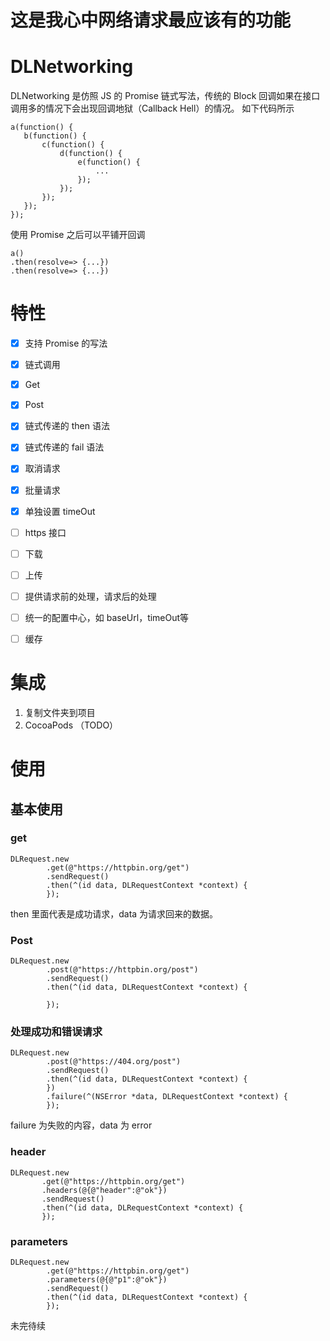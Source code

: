 
# **这是我心中网络请求最应该有的功能**

# DLNetworking
 DLNetworking 是仿照 JS 的 Promise 链式写法，传统的 Block 回调如果在接口调用多的情况下会出现回调地狱（Callback Hell）的情况。
 如下代码所示

 ```
 a(function() {
    b(function() {
        c(function() {
            d(function() {
                e(function() {
                    ...
                });
            });
        });
    });
});
 ```

 使用 Promise 之后可以平铺开回调

 ```
 a()
.then(resolve=> {...})
.then(resolve=> {...})
 ```
# 特性
 * [x] 支持 Promise 的写法
 * [x] 链式调用
 * [x] Get
 * [x] Post
 * [x] 链式传递的 then 语法
 * [x] 链式传递的 fail 语法
 * [x] 取消请求
 * [x] 批量请求
 * [x] 单独设置 timeOut
 * [ ] https 接口
 * [ ] 下载
 * [ ] 上传
 * [ ] 提供请求前的处理，请求后的处理
 * [ ] 统一的配置中心，如 baseUrl，timeOut等
 * [ ] 缓存


# 集成
 1. 复制文件夹到项目
 2. CocoaPods （TODO）

# 使用

## 基本使用

### get
```
DLRequest.new
        .get(@"https://httpbin.org/get")
        .sendRequest()
        .then(^(id data, DLRequestContext *context) {
        });
```
then 里面代表是成功请求，data 为请求回来的数据。

### Post
```
DLRequest.new
        .post(@"https://httpbin.org/post")
        .sendRequest()
        .then(^(id data, DLRequestContext *context) {

        });

```
### 处理成功和错误请求
```
DLRequest.new
        .post(@"https://404.org/post")
        .sendRequest()
        .then(^(id data, DLRequestContext *context) {
        })
        .failure(^(NSError *data, DLRequestContext *context) {
        });

```
failure 为失败的内容，data 为 error

### header
```
DLRequest.new
       .get(@"https://httpbin.org/get")
       .headers(@{@"header":@"ok"})
       .sendRequest()
       .then(^(id data, DLRequestContext *context) {
       });
```

### parameters

```
DLRequest.new
        .get(@"https://httpbin.org/get")
        .parameters(@{@"p1":@"ok"})
        .sendRequest()
        .then(^(id data, DLRequestContext *context) {
        });
```

未完待续
